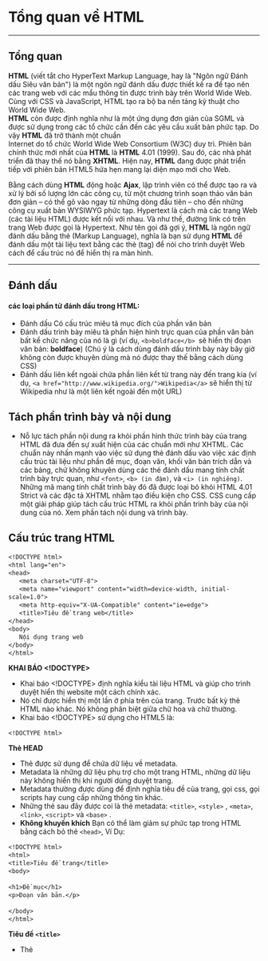 # Tổng quan về HTML
--- 
## Tổng quan 
  **HTML**  (viết tắt cho HyperText Markup Language, hay là "Ngôn ngữ Đánh dấu Siêu văn bản") là một ngôn ngữ đánh dấu được thiết kế ra để tạo nên các trang web
với các mẩu thông tin được trình bày trên World Wide Web. Cùng với CSS và JavaScript, HTML tạo ra bộ ba nền tảng kỹ thuật cho World Wide Web.  
**HTML** còn được định nghĩa như là một ứng dụng đơn giản của SGML và được sử dụng trong các tổ chức cần đến các yêu cầu xuất bản phức tạp. Do vậy **HTML** đã trở thành một chuẩn  
Internet do tổ chức World Wide Web Consortium (W3C) duy trì. Phiên bản chính thức mới nhất của **HTML** là **HTML** 4.01 (1999). Sau đó, các nhà phát triển đã thay thế nó bằng 
**XHTML**.
Hiện nay, **HTML** đang được phát triển tiếp với phiên bản HTML5 hứa hẹn mang lại diện mạo mới cho Web.  

Bằng cách dùng **HTML** động hoặc **Ajax**, lập trình viên có thể được tạo ra và xử lý bởi số lượng lớn các công cụ, từ một chương trình soạn thảo văn bản đơn giản – có thể 
gõ vào ngay từ những dòng đầu tiên – cho đến những công cụ xuất bản WYSIWYG phức tạp. Hypertext là cách mà các trang Web (các tài liệu HTML) được kết nối với nhau. Và như thế,
đường link có trên trang Web được gọi là Hypertext. Như tên gọi đã gợi ý, **HTML** là ngôn ngữ đánh dấu bằng thẻ (Markup Language), nghĩa là bạn sử dụng **HTML** để đánh dấu một 
tài liệu text bằng các thẻ (tag) để nói cho trình duyệt Web cách để cấu trúc nó để hiển thị ra màn hình.  
***
## Đánh dấu
 #### các loại phần tử đánh dấu trong **HTML**:
 - Đánh dấu Có cấu trúc miêu tả mục đích của phần văn bản
 - Đánh dấu trình bày miêu tả phần hiện hình trực quan của phần văn bản bất kể chức năng của nó là gì (ví dụ, ```<b>boldface</b> ```sẽ hiển thị đoạn văn bản: **boldface**) 
(Chú ý là cách dùng đánh dấu trình bày này bây giờ không còn được khuyên dùng mà nó được thay thế bằng cách dùng CSS)  
 - Đánh dấu liên kết ngoài chứa phần liên kết từ trang này đến trang kia (ví dụ, ```<a href="http://www.wikipedia.org/">Wikipedia</a>``` sẽ hiển thị từ Wikipedia như là một liên kết ngoài đến một URL)
## Tách phần trình bày và nội dung
 - Nỗ lực tách phần nội dung ra khỏi phần hình thức trình bày của trang HTML đã đưa đến sự xuất hiện của các chuẩn mới như XHTML. Các chuẩn này nhấn mạnh vào việc sử dụng thẻ đánh dấu vào việc xác định cấu trúc tài liệu như phần đề mục, đoạn văn, khối văn bản trích dẫn và các bảng, chứ không khuyên dùng các thẻ đánh dấu mang tính chất trình bày trực quan, như ```<font>```, ```<b> (in đậm)```, và ```<i> (in nghiêng)```. Những mã mang tính chất trình bày đó đã được loại bỏ khỏi HTML 4.01 Strict và các đặc tả XHTML nhằm tạo điều kiện cho CSS. CSS cung cấp một giải pháp giúp tách cấu trúc HTML ra khỏi phần trình bày của nội dung của nó. Xem phần tách nội dung và trình bày.
 ## Cấu trúc trang HTML
 ``` 
 <!DOCTYPE html>
<html lang="en">
<head>
    <meta charset="UTF-8">
    <meta name="viewport" content="width=device-width, initial-scale=1.0">
    <meta http-equiv="X-UA-Compatible" content="ie=edge">
    <title>Tiêu đề trang web</title>
</head>
<body>
    Nội dụng trang web
</body>
</html>
```
**KHAI BÁO <!DOCTYPE>**  
- Khai báo <!DOCTYPE> định nghĩa kiểu tài liệu HTML và giúp cho trình duyệt hiển thị website một cách chính xác.  
- Nó chỉ được hiển thị một lần ở phía trên của trang. Trước bất kỳ thẻ HTML nào khác. Nó không phân biệt giữa chữ hoa và chữ thường.  
- Khai báo <!DOCTYPE> sử dụng cho HTML5 là:  
```
<!DOCTYPE html>
```
**Thẻ HEAD**  
- Thẻ <head> được sử dụng để chứa dữ liệu về metadata.  
- Metadata là những dữ liệu phụ trợ cho một trang HTML, những dữ liệu này không hiển thị khi người dùng duyệt trang.  
- Metadata thường được dùng để định nghĩa tiêu đề của trang, gọi css, gọi scripts hay cung cấp những thông tin khác.  
- Những thẻ sau đây được coi là thẻ metadata: ```<title>```, ```<style>``` , ```<meta>```,```<link>```, ```<script>``` và ```<base>``` .  
- **Không khuyến khích** Bạn có thể làm giảm sự phức tạp trong HTML bằng cách bỏ thẻ ```<head>```, Ví Dụ:
 ```
 <!DOCTYPE html>
<html>
<title>Tiêu đề trang</title>
<body>
 
<h1>Đề mục</h1>
<p>Đoạn văn bản.</p>
 
</body>
</html>
```
**Tiêu đề ```<title>```**
- Thẻ <title> được dùng để tạo tiêu đề cho trang HTML.
- Thẻ <title> là thẻ bắt buộc trong HTML/XHTML.
- Thẻ <title> có các chức năng:  
  * tạo tiêu đề cho trang, hiển thị trên thanh công cụ của trình duyệt  
  * được sử dụng làm tên trang khi bạn lưu vào bookmark của trình duyệt  
  * hiển thị ở phần tiêu đề trang trong kết quả tìm kiếm (VD: tìm kiếm của google)  
Ta có thể thấy qua Ví dụ sau:  
```<!DOCTYPE html>
<html>
<title>Tiêu đề của trang</title>

<body>
<p>Nội dung trong thẻ body sẽ được hiển thị trong cửa sổ trình duyệt.</p>
<p>Nội dung trong thẻ title sẽ không hiển thị.</p>
</body>

</html>
```
**Kết quả**
```
Nội dung trong thẻ body sẽ được hiển thị trong cửa sổ trình duyệt.

Nội dung trong thẻ title sẽ không hiển thị.
```
---
**Thẻ ```<style>``` trong HTML:**
- Thẻ <style> được sử dụng để chứa kiểu trang trí cho trang HTML.
- Trong thẻ <style> bạn có thể quy định cách các thành phần HTML sẽ được hiển thị trên trình duyệt:
 Ví Dụ:
 ```
 <!DOCTYPE html>
<html>

<title>Tiêu đề trang</title>

<style>
body {background-color:yellow;}
p {color:blue;}
</style>

<body>
<h1>Đây là đề mục</h1>
<p>Đây là đoạn văn bản.</p>
</body>

</html>
```
**Kết quả**  

![Kết quả](https://github.com/huynhdn147/SourceImage/blob/master/115744921_3332021253690574_2369636928626870614_n.png)  
---
**Thẻ ```<link>``` trong HTML:**
- Thẻ ```<link>``` dùng để liên kết tới các tài nguyên bên ngoài trang HTML.  
- Thẻ ```<link>``` có thể được dùng để gọi tới các tệp tin CSS:  
```<link rel="stylesheet" href="style.css">```  

**Thẻ `<meta>` trong HTML**
- Thẻ <meta> được sử dụng để tạo miêu tả, từ khóa, thông tin tác giả và các thông tin khác cho trang HTML.
- Những thông tin này được sử dụng bởi trình duyệt (cách hiển thị nội dung), bởi các công cụ tìm kiếm (từ khóa) và những dịch vụ web khác.  
- Các Ví dụ về thẻ `<meta>`  
* Tạo từ khóa dành cho các công cụ tìm kiếm:  
`<meta name="keywords" content="HTML, CSS, XML, XHTML, JavaScript">`  
* Tạo miêu tả:
`<meta name="description" content="Đây là thẻ Meta"`  
* Thông báo bộ mã ký tự mà trang sử dụng:  
`<meta charset="UTF-8">`
* Tạo thông tin tác giả:  
`<meta name="author" content="WebVN">`  
* Làm mới lại trang HTML sau mỗi 30 giây:  
`<meta http-equiv="refresh" content="30">`


